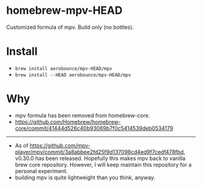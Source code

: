 # homebrew-mpv-HEAD
Customized formula of mpv. Build only (no bottles).

# Install
- `brew install aerobounce/mpv-HEAD/mpv`
- `brew install --HEAD aerobounce/mpv-HEAD/mpv`

# Why
- mpv formula has been removed from homebrew-core.
- https://github.com/Homebrew/homebrew-core/commit/41444d526c40b93069b7f0c5414539deb0534179

----

- As of https://github.com/mpv-player/mpv/commit/3a8abbee2fd25f9d137098cd4ed9f7cedf478fbd, v0.30.0 has been released. Hopefully this makes mpv back to vanilla brew core repository. However, I will keep maintain this repository for a personal experiment.
- building mpv is quite lightweight than you think, anyway.
